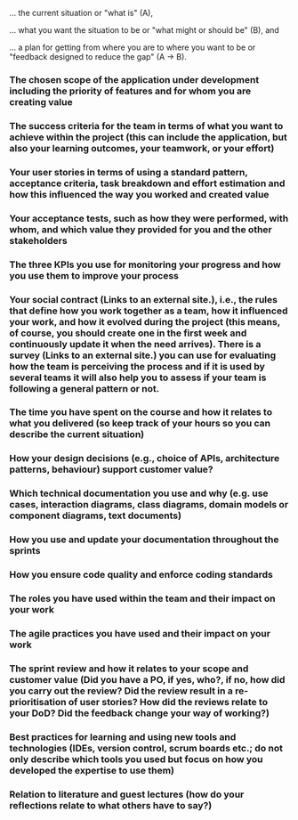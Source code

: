 ... the current situation or "what is" (A),

... what you want the situation to be or "what might or should be" (B), and

... a plan for getting from where you are to where you want to be or "feedback designed to reduce the gap" (A -> B).


### The chosen scope of the application under development including the priority of features and for whom you are creating value

### The success criteria for the team in terms of what you want to achieve within the project (this can include the application, but also your learning outcomes, your teamwork, or your effort)

### Your user stories in terms of using a standard pattern, acceptance criteria, task breakdown and effort estimation and how this influenced the way you worked and created value

### Your acceptance tests, such as how they were performed, with whom, and which value they provided for you and the other stakeholders

### The three KPIs you use for monitoring your progress and how you use them to improve your process

### Your social contract (Links to an external site.), i.e., the rules that define how you work together as a team, how it influenced your work, and how it evolved during the project (this means, of course, you should create one in the first week and continuously update it when the need arrives). There is a survey (Links to an external site.) you can use for evaluating how the team is perceiving the process and if it is used by several teams it will also help you to assess if your team is following a general pattern or not.

### The time you have spent on the course and how it relates to what you delivered (so keep track of your hours so you can describe the current situation)

### How your design decisions (e.g., choice of APIs, architecture patterns, behaviour) support customer value?

### Which technical documentation you use and why (e.g. use cases, interaction diagrams, class diagrams, domain models or component diagrams, text documents)

### How you use and update your documentation throughout the sprints

### How you ensure code quality and enforce coding standards

### The roles you have used within the team and their impact on your work

### The agile practices you have used and their impact on your work

### The sprint review and how it relates to your scope and customer value (Did you have a PO, if yes, who?, if no, how did you carry out the review? Did the review result in a re-prioritisation of user stories? How did the reviews relate to your DoD? Did the feedback change your way of working?)

### Best practices for learning and using new tools and technologies (IDEs, version control, scrum boards etc.; do not only describe which tools you used but focus on how you developed the expertise to use them)

### Relation to literature and guest lectures (how do your reflections relate to what others have to say?)
